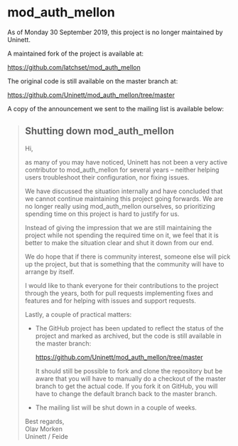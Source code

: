 mod_auth_mellon
===============

As of Monday 30 September 2019, this project is no longer maintained
by Uninett.

A maintained fork of the project is available at:

  https://github.com/latchset/mod_auth_mellon

The original code is still available on the master branch at:

  https://github.com/Uninett/mod_auth_mellon/tree/master

A copy of the announcement we sent to the mailing list is available
below:

> Shutting down mod_auth_mellon
> -----------------------------
>
> Hi,
>
> as many of you may have noticed, Uninett has not been a very active
> contributor to mod_auth_mellon for several years – neither helping
> users troubleshoot their configuration, nor fixing issues.
>
> We have discussed the situation internally and have concluded that we
> cannot continue maintaining this project going forwards. We are no
> longer really using mod_auth_mellon ourselves, so prioritizing
> spending time on this project is hard to justify for us.
>
> Instead of giving the impression that we are still maintaining the
> project while not spending the required time on it, we feel that it is
> better to make the situation clear and shut it down from our end.
>
> We do hope that if there is community interest, someone else will pick
> up the project, but that is something that the community will have to
> arrange by itself.
>
> I would like to thank everyone for their contributions to the project
> through the years, both for pull requests implementing fixes and
> features and for helping with issues and support requests.
>
> Lastly, a couple of practical matters:
>
> * The GitHub project has been updated to reflect the status of the
>   project and marked as archived, but the code is still available in
>   the master branch:
>
>     https://github.com/Uninett/mod_auth_mellon/tree/master
>
>   It should still be possible to fork and clone the repository but be
>   aware that you will have to manually do a checkout of the master
>   branch to get the actual code. If you fork it on GitHub, you will
>   have to change the default branch back to the master branch.
>
> * The mailing list will be shut down in a couple of weeks.
>
> Best regards,  
> Olav Morken  
> Uninett / Feide

